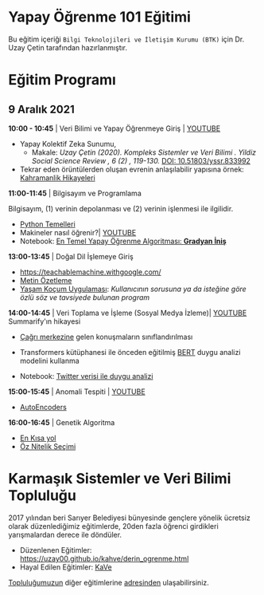 # Yapay Öğrenme 101 Eğitimi 

Bu eğitim içeriği `Bilgi Teknolojileri ve İletişim Kurumu (BTK)` için Dr. Uzay Çetin tarafından hazırlanmıştır. 



# Eğitim Programı

## 9 Aralık 2021
**10:00 - 10:45** | Veri Bilimi ve Yapay Öğrenmeye Giriş | [YOUTUBE](https://youtu.be/cr45U2dxyjY?t=1272)
  - Yapay Kolektif Zeka Sunumu,
    - Makale: _Uzay Çetin (2020). Kompleks Sistemler ve Veri Bilimi . Yildiz Social Science Review , 6 (2) , 119-130._ [DOI: 10.51803/yssr.833992](https://dergipark.org.tr/tr/download/article-file/1424428)
  - Tekrar eden örüntülerden oluşan evrenin anlaşılabilir yapısına örnek: [Kahramanlik Hikayeleri](https://www.linkedin.com/posts/uzaycetin_what-makes-a-hero-matthew-winkler-activity-6757670685889363968-Z6Mv)

**11:00-11:45** | Bilgisayım ve Programlama

Bilgisayım, (1) verinin depolanması ve (2) verinin işlenmesi ile ilgilidir. 
 - [Python Temelleri](https://nbviewer.org/github/uzay00/KaVe-Egitim/blob/master/VeriBilimi/0%20-%20Python%20Temeller.ipynb)
 - Makineler nasıl öğrenir?| [YOUTUBE](https://youtu.be/cr45U2dxyjY?t=15321)
 - Notebook: [En Temel Yapay Öğrenme Algoritması: __Gradyan İniş__ ](https://github.com/kaveai/veribilimiyazokulu/blob/main/Ders%20%C4%B0%C3%A7erikleri/GradientDescent.ipynb)

**13:00-13:45** | Doğal Dil İşlemeye Giriş
  - https://teachablemachine.withgoogle.com/
  - [Metin Özetleme](https://github.com/uzay00/GSU-Dersler/blob/main/INF236%20Programlama%20Uygulamalar%C4%B1/Ders5%20-%20Ozetleme%20v1.ipynb)
  - [Yaşam Koçum Uygulaması](https://www.youtube.com/watch?v=xz45EaSpf4Y): _Kullanıcının sorusuna ya da isteğine göre özlü söz ve tavsiyede bulunan program_

**14:00-14:45** | Veri Toplama ve İşleme (Sosyal Medya İzleme)| [YOUTUBE](https://youtu.be/pOYAgUfTq1g?t=14409)
Summarify'ın hikayesi
  - [Çağrı merkezine](https://github.com/uzay00/GSU-Dersler/blob/main/INF236%20Programlama%20Uygulamalar%C4%B1/Ses%20Tanima.ipynb) gelen konuşmaların sınıflandırılması 
  
  - Transformers kütüphanesi ile önceden eğitilmiş [BERT](https://towardsdatascience.com/bert-explained-state-of-the-art-language-model-for-nlp-f8b21a9b6270?gi=2ab36d86429) duygu analizi modelini kullanma
  - Notebook: [Twitter verisi ile duygu analizi](https://github.com/kaveai/veribilimiyazokulu/blob/main/Python%20ve%20Veri%20Bilimi%20%C3%96rnekleri/Twitter%20Verisi%20ile%20Duygu%20Analizi.ipynb)

**15:00-15:45** | Anomali Tespiti | [YOUTUBE](https://youtu.be/pOYAgUfTq1g?t=10639)
  - [AutoEncoders](https://docs.google.com/document/d/1_Tw2ju1NEX9GTvyQSaMjhm7JIw5x8P0en8Hmj8sR_FQ)
  
**16:00-16:45** | Genetik Algoritma
 - [En Kısa yol](https://github.com/uzay00/KaVe-Egitim/blob/master/KarmasikSistemler/Boun%20cmpe557%20Sem%C4%B1nar/Lecture%202%20-%20Genetic%20Algorithm%20Shortest%20Path%20Clean%20Code%20.ipynb)
 - [Öz Nitelik Seçimi](https://github.com/uzay00/KaVe-Egitim/blob/master/KarmasikSistemler/ITU/UBMK%202019%20-%20Evolving%20Fast%20and%20Slow.pdf)


# Karmaşık Sistemler ve Veri Bilimi Topluluğu
2017 yılından beri Sarıyer Belediyesi bünyesinde gençlere yönelik ücretsiz olarak düzenlediğimiz eğitimlerde, 20den fazla öğrenci girdikleri yarışmalardan derece ile döndüler.
 - Düzenlenen Eğitimler: https://uzay00.github.io/kahve/derin_ogrenme.html
 - Hayal Edilen Eğitimler: [KaVe](https://docs.google.com/document/d/1VMVY9Sb7ImG1BS7IluRiIe1JFFxMr3wAdn4EeoffhbM/edit#heading=h.h0t6p57iut9i)


[Topluluğumuzun](https://www.linkedin.com/company/kavetr) diğer eğitimlerine 
[adresinden](https://github.com/kaveai/veribilimiyazokulu) ulaşabilirsiniz.
